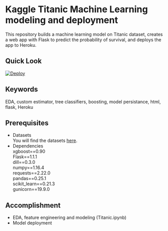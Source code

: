 # Kaggle Titanic Machine Learning modeling and deployment
This repository builds a machine learning model on Titanic dataset, creates a web app with Flask to predict the probability of survival, and deploys the app to Heroku.

## Quick Look


[![Deploy](https://www.herokucdn.com/deploy/button.svg)](https://titanic-pred.herokuapp.com/index)
## Keywords
EDA, custom estimator, tree classifiers, boosting, model persistance, html, flask, Heroku

## Prerequisites
- Datasets  
You will find the datasets [here](https://www.kaggle.com/c/titanic/overview).   
- Dependencies  
xgboost==0.90  
Flask==1.1.1  
dill==0.3.0  
numpy==1.16.4  
requests==2.22.0  
pandas==0.25.1  
scikit_learn==0.21.3  
gunicorn==19.9.0  

## Accomplishment  
- EDA, feature engineering and modeling (Titanic.ipynb)
- Model deployment
